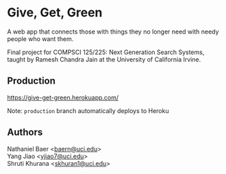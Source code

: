# Give, Get, Green
A web app that connects those with things they no longer need with needy people who want them.

Final project for COMPSCI 125/225: Next Generation Search Systems, taught by Ramesh Chandra Jain at the University of California Irvine.

## Production
https://give-get-green.herokuapp.com/

Note: `production` branch automatically deploys to Heroku

## Authors
Nathaniel Baer <<baern@uci.edu>>  
Yang Jiao <<yjiao7@uci.edu>>  
Shruti Khurana <<skhuran1@uci.edu>>  
